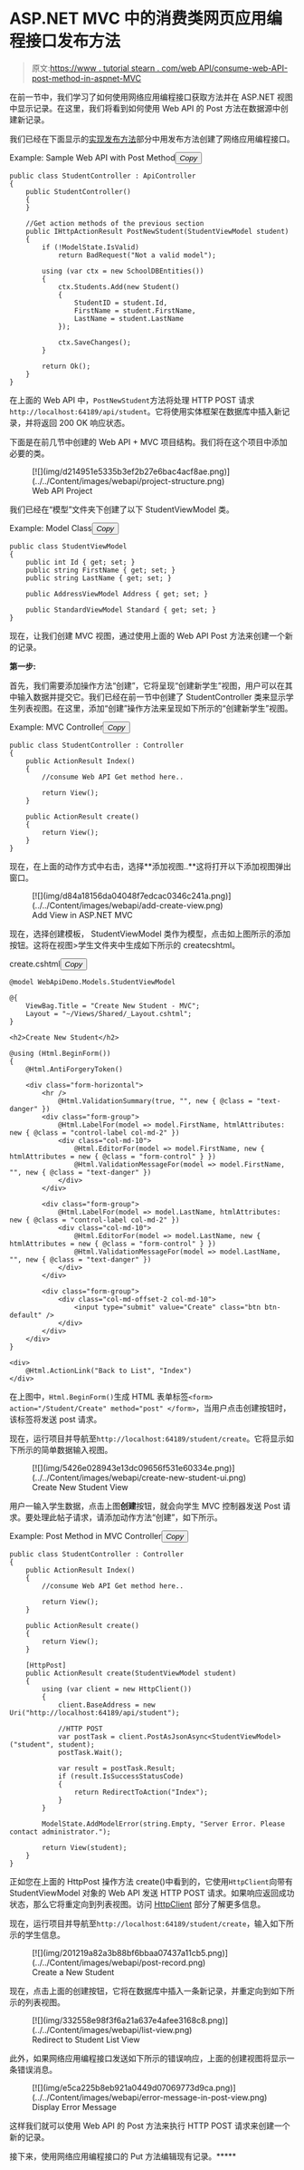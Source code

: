 # ASP.NET MVC 中的消费类网页应用编程接口发布方法

> 原文:[https://www . tutorial stearn . com/web API/consume-web-API-post-method-in-aspnet-MVC](https://www.tutorialsteacher.com/webapi/consume-web-api-post-method-in-aspnet-mvc)

在前一节中，我们学习了如何使用网络应用编程接口获取方法并在 ASP.NET 视图中显示记录。在这里，我们将看到如何使用 Web API 的 Post 方法在数据源中创建新记录。

我们已经在下面显示的[实现发布方法](/webapi/implement-post-method-in-web-api)部分中用发布方法创建了网络应用编程接口。

Example: Sample Web API with Post Method<button class="copy-btn pull-right" title="Copy example code">*Copy*</button> 

```
public class StudentController : ApiController
{
    public StudentController()
    {
    }

    //Get action methods of the previous section
    public IHttpActionResult PostNewStudent(StudentViewModel student)
    {
        if (!ModelState.IsValid)
            return BadRequest("Not a valid model");

        using (var ctx = new SchoolDBEntities())
        {
            ctx.Students.Add(new Student()
            {
                StudentID = student.Id,
                FirstName = student.FirstName,
                LastName = student.LastName
            });

            ctx.SaveChanges();
        }

        return Ok();
    }
} 
```

在上面的 Web API 中，`PostNewStudent`方法将处理 HTTP POST 请求`http://localhost:64189/api/student`。它将使用实体框架在数据库中插入新记录，并将返回 200 OK 响应状态。

下面是在前几节中创建的 Web API + MVC 项目结构。我们将在这个项目中添加必要的类。

<figure>[![](img/d214951e5335b3ef2b27e6bac4acf8ae.png)](../../Content/images/webapi/project-structure.png)

<figcaption>Web API Project</figcaption>

</figure>

我们已经在“模型”文件夹下创建了以下 StudentViewModel 类。

Example: Model Class<button class="copy-btn pull-right" title="Copy example code">*Copy*</button> 

```
public class StudentViewModel
{
    public int Id { get; set; }
    public string FirstName { get; set; }
    public string LastName { get; set; }

    public AddressViewModel Address { get; set; }

    public StandardViewModel Standard { get; set; }
} 
```

现在，让我们创建 MVC 视图，通过使用上面的 Web API Post 方法来创建一个新的记录。

**第一步:**

首先，我们需要添加操作方法“创建”，它将呈现“创建新学生”视图，用户可以在其中输入数据并提交它。我们已经在前一节中创建了 StudentController 类来显示学生列表视图。在这里，添加“创建”操作方法来呈现如下所示的“创建新学生”视图。

Example: MVC Controller<button class="copy-btn pull-right" title="Copy example code">*Copy*</button> 

```
public class StudentController : Controller
{
    public ActionResult Index()
    {
        //consume Web API Get method here.. 

        return View();
    }

    public ActionResult create()
    {
        return View();
    }
} 
```

现在，在上面的动作方式中右击，选择**添加视图..**这将打开以下添加视图弹出窗口。

<figure>[![](img/d84a18156da04048f7edcac0346c241a.png)](../../Content/images/webapi/add-create-view.png)

<figcaption>Add View in ASP.NET MVC</figcaption>

</figure>

现在，选择创建模板， StudentViewModel 类作为模型，点击如上图所示的添加按钮。这将在视图>学生文件夹中生成如下所示的 createcshtml。

create.cshtml<button class="copy-btn pull-right" title="Copy example code">*Copy*</button> 

```
@model WebApiDemo.Models.StudentViewModel

@{
    ViewBag.Title = "Create New Student - MVC";
    Layout = "~/Views/Shared/_Layout.cshtml";
}

<h2>Create New Student</h2>

@using (Html.BeginForm()) 
{
    @Html.AntiForgeryToken()

    <div class="form-horizontal">
        <hr />
            @Html.ValidationSummary(true, "", new { @class = "text-danger" })
        <div class="form-group">
            @Html.LabelFor(model => model.FirstName, htmlAttributes: new { @class = "control-label col-md-2" })
            <div class="col-md-10">
                @Html.EditorFor(model => model.FirstName, new { htmlAttributes = new { @class = "form-control" } })
                @Html.ValidationMessageFor(model => model.FirstName, "", new { @class = "text-danger" })
            </div>
        </div>

        <div class="form-group">
            @Html.LabelFor(model => model.LastName, htmlAttributes: new { @class = "control-label col-md-2" })
            <div class="col-md-10">
                @Html.EditorFor(model => model.LastName, new { htmlAttributes = new { @class = "form-control" } })
                @Html.ValidationMessageFor(model => model.LastName, "", new { @class = "text-danger" })
            </div>
        </div>

        <div class="form-group">
            <div class="col-md-offset-2 col-md-10">
                <input type="submit" value="Create" class="btn btn-default" />
            </div>
        </div>
    </div>
}

<div>
    @Html.ActionLink("Back to List", "Index")
</div>
```

在上图中，`Html.BeginForm()`生成 HTML 表单标签`<form> action="/Student/Create" method="post" </form>`，当用户点击创建按钮时，该标签将发送 post 请求。

现在，运行项目并导航至`http://localhost:64189/student/create`。它将显示如下所示的简单数据输入视图。

<figure>[![](img/5426e028943e13dc09656f531e60334e.png)](../../Content/images/webapi/create-new-student-ui.png)

<figcaption>Create New Student View</figcaption>

</figure>

用户一输入学生数据，点击上图**创建**按钮，就会向学生 MVC 控制器发送 Post 请求。要处理此帖子请求，请添加动作方法“创建”，如下所示。

Example: Post Method in MVC Controller<button class="copy-btn pull-right" title="Copy example code">*Copy*</button> 

```
public class StudentController : Controller
{
    public ActionResult Index()
    {
        //consume Web API Get method here.. 

        return View();
    }

    public ActionResult create()
    {
        return View();
    }

    [HttpPost]
    public ActionResult create(StudentViewModel student)
    {
        using (var client = new HttpClient())
        {
            client.BaseAddress = new Uri("http://localhost:64189/api/student");

            //HTTP POST
            var postTask = client.PostAsJsonAsync<StudentViewModel>("student", student);
            postTask.Wait();

            var result = postTask.Result;
            if (result.IsSuccessStatusCode)
            {
                return RedirectToAction("Index");
            }
        }

        ModelState.AddModelError(string.Empty, "Server Error. Please contact administrator.");

        return View(student);
    }
} 
```

正如您在上面的 HttpPost 操作方法 create()中看到的，它使用`HttpClient`向带有 StudentViewModel 对象的 Web API 发送 HTTP POST 请求。如果响应返回成功状态，那么它将重定向到列表视图。访问 [HttpClient](/webapi/consuming-web-api-in-dotnet-using-httpclient) 部分了解更多信息。

现在，运行项目并导航至`http://localhost:64189/student/create`，输入如下所示的学生信息。

<figure>[![](img/201219a82a3b88bf6bbaa07437a11cb5.png)](../../Content/images/webapi/post-record.png)

<figcaption>Create a New Student</figcaption>

</figure>

现在，点击上面的创建按钮，它将在数据库中插入一条新记录，并重定向到如下所示的列表视图。

<figure>[![](img/332558e98f3f6a21a637e4afee3168c8.png)](../../Content/images/webapi/list-view.png)

<figcaption>Redirect to Student List View</figcaption>

</figure>

此外，如果网络应用编程接口发送如下所示的错误响应，上面的创建视图将显示一条错误消息。

<figure>[![](img/e5ca225b8eb921a0449d07069773d9ca.png)](../../Content/images/webapi/error-message-in-post-view.png)

<figcaption>Display Error Message</figcaption>

</figure>

这样我们就可以使用 Web API 的 Post 方法来执行 HTTP POST 请求来创建一个新的记录。

接下来，使用网络应用编程接口的 Put 方法编辑现有记录。*****